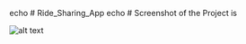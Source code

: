 echo # Ride_Sharing_App
echo # Screenshot of the Project is

![alt text](https://user-images.githubusercontent.com/29834525/70614734-0faa0f80-1c31-11ea-8032-73e02dea3d40.jpg)
